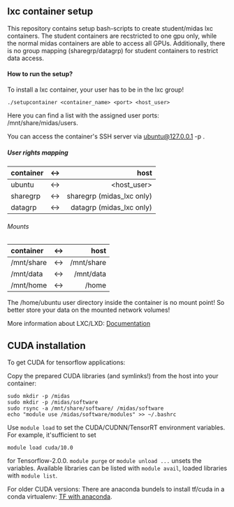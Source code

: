 lxc container setup
-------------------

This repository contains setup bash-scripts to create student/midas lxc containers. The student containers are recstricted to one gpu only, while the normal midas containers are able to access all GPUs. Additionally, there is no group mapping (sharegrp/datagrp) for student containers to restrict data access.

#### How to run the setup?
To install a lxc container, your user has to be in the lxc group!

    ./setupcontainer <container_name> <port> <host_user>

Here you can find a list with the assigned user ports: /mnt/share/midas/users.

You can access the container's SSH server via ubuntu@127.0.0.1 -p <port>.

##### User rights mapping
| container| <-> | host                      |
|:---------|:---:|--------------------------:|
| ubuntu   | <-> | <host_user>               |
| sharegrp | <-> | sharegrp (midas_lxc only) |
| datagrp  | <-> | datagrp (midas_lxc only)  |

###### Mounts
| container| <-> | host                      |
|:---------|:---:|--------------------------:|
| /mnt/share | <-> | /mnt/share    |
| /mnt/data  | <-> | /mnt/data     |
| /mnt/home  | <-> | /home         |

The /home/ubuntu user directory inside the container is no mount point!
So better store your data on the mounted network volumes!

More information about LXC/LXD: [Documentation](https://lxd.readthedocs.io/en/latest/)
 
CUDA installation
-----------------
To get CUDA for tensorflow applications:

Copy the prepared CUDA libraries (and symlinks!) from the host into your container:

    sudo mkdir -p /midas
    sudo mkdir -p /midas/software
    sudo rsync -a /mnt/share/software/ /midas/software
    echo "module use /midas/software/modules" >> ~/.bashrc
    
Use `module load` to set the CUDA/CUDNN/TensorRT environment variables. For example,
it'sufficient to set 

    module load cuda/10.0
   
for Tensorflow-2.0.0. `module purge` or `module unload ...` unsets the variables.
Available libraries can be listed with `module avail`, loaded libraries with `module list`.

For older CUDA versions: There are anaconda bundels to install tf/cuda in a conda virtualenv:
[TF with anaconda](https://docs.anaconda.com/anaconda/user-guide/tasks/tensorflow/).
